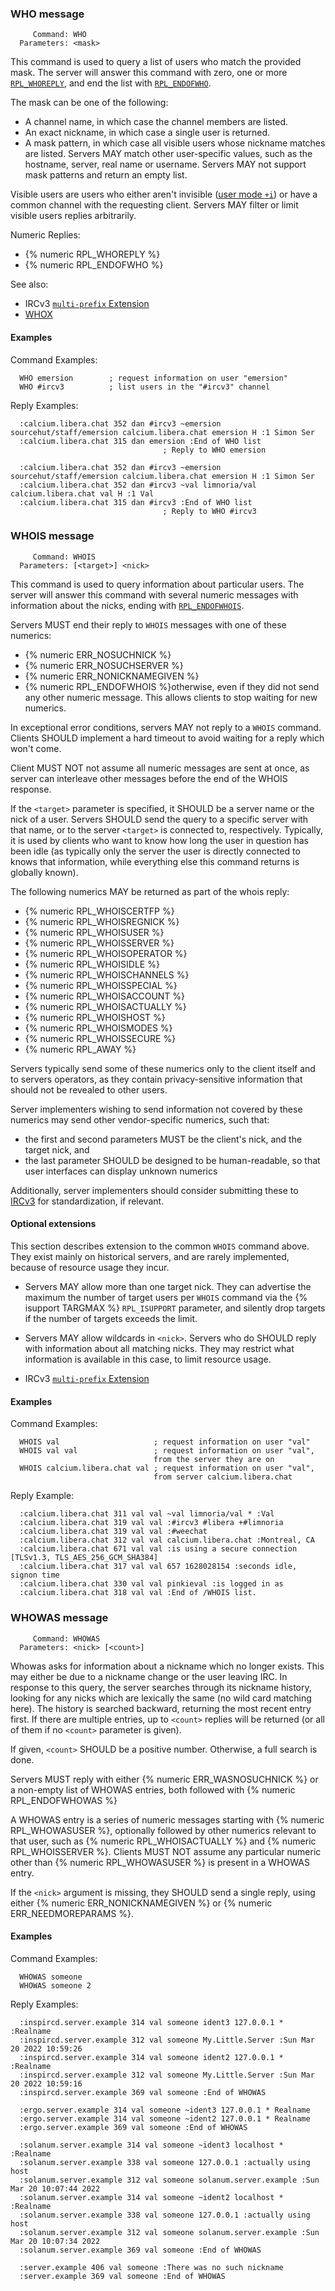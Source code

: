 ### WHO message

         Command: WHO
      Parameters: <mask>

This command is used to query a list of users who match the provided mask.
The server will answer this command with zero, one or more [`RPL_WHOREPLY`](#rplwhoreply-352), and end the list with [`RPL_ENDOFWHO`](#rplendofwho-315).

The mask can be one of the following:

* A channel name, in which case the channel members are listed.
* An exact nickname, in which case a single user is returned.
* A mask pattern, in which case all visible users whose nickname matches are listed. Servers MAY match other user-specific values, such as the hostname, server, real name or username. Servers MAY not support mask patterns and return an empty list.

Visible users are users who either aren't invisible ([user mode `+i`](#invisible-user-mode)) or have a common channel with the requesting client.
Servers MAY filter or limit visible users replies arbitrarily.

Numeric Replies:

* {% numeric RPL_WHOREPLY %}
* {% numeric RPL_ENDOFWHO %}

See also:

* IRCv3 [`multi-prefix` Extension](https://ircv3.net/specs/extensions/multi-prefix)
* [WHOX](https://ircv3.net/specs/extensions/whox)

#### Examples

Command Examples:

      WHO emersion        ; request information on user "emersion"
      WHO #ircv3          ; list users in the "#ircv3" channel

Reply Examples:

      :calcium.libera.chat 352 dan #ircv3 ~emersion sourcehut/staff/emersion calcium.libera.chat emersion H :1 Simon Ser
      :calcium.libera.chat 315 dan emersion :End of WHO list
                                      ; Reply to WHO emersion

      :calcium.libera.chat 352 dan #ircv3 ~emersion sourcehut/staff/emersion calcium.libera.chat emersion H :1 Simon Ser
      :calcium.libera.chat 352 dan #ircv3 ~val limnoria/val calcium.libera.chat val H :1 Val
      :calcium.libera.chat 315 dan #ircv3 :End of WHO list
                                      ; Reply to WHO #ircv3

### WHOIS message

         Command: WHOIS
      Parameters: [<target>] <nick>

This command is used to query information about particular users.
The server will answer this command with several numeric messages with information about the nicks, ending with [`RPL_ENDOFWHOIS`](#rplendofwhois-318).

Servers MUST end their reply to `WHOIS` messages with one of these numerics:

* {% numeric ERR_NOSUCHNICK %}
* {% numeric ERR_NOSUCHSERVER %}
* {% numeric ERR_NONICKNAMEGIVEN %}
* {% numeric RPL_ENDOFWHOIS %}otherwise, even if they did not send any other numeric message. This allows clients to stop waiting for new numerics.

In exceptional error conditions, servers MAY not reply to a `WHOIS` command. Clients SHOULD implement a hard timeout to avoid waiting for a reply which won't come.

Client MUST NOT not assume all numeric messages are sent at once, as server can interleave other messages before the end of the WHOIS response.

If the `<target>` parameter is specified, it SHOULD be a server name or the nick of a user. Servers SHOULD send the query to a specific server with that name, or to the server `<target>` is connected to, respectively.
Typically, it is used by clients who want to know how long the user in question has been idle (as typically only the server the user is directly connected to knows that information, while everything else this command returns is globally known).

The following numerics MAY be returned as part of the whois reply:

* {% numeric RPL_WHOISCERTFP %}
* {% numeric RPL_WHOISREGNICK %}
* {% numeric RPL_WHOISUSER %}
* {% numeric RPL_WHOISSERVER %}
* {% numeric RPL_WHOISOPERATOR %}
* {% numeric RPL_WHOISIDLE %}
* {% numeric RPL_WHOISCHANNELS %}
* {% numeric RPL_WHOISSPECIAL %}
* {% numeric RPL_WHOISACCOUNT %}
* {% numeric RPL_WHOISACTUALLY %}
* {% numeric RPL_WHOISHOST %}
* {% numeric RPL_WHOISMODES %}
* {% numeric RPL_WHOISSECURE %}
* {% numeric RPL_AWAY %}

Servers typically send some of these numerics only to the client itself and to servers operators, as they contain privacy-sensitive information that should not be revealed to other users.

Server implementers wishing to send information not covered by these numerics may send other vendor-specific numerics, such that:

* the first and second parameters MUST be the client's nick, and the target nick, and
* the last parameter SHOULD be designed to be human-readable, so that user interfaces can display unknown numerics

Additionally, server implementers should consider submitting these to [IRCv3](https://ircv3.net/) for standardization, if relevant.

#### Optional extensions

This section describes extension to the common `WHOIS` command above.
They exist mainly on historical servers, and are rarely implemented, because of resource usage they incur.

* Servers MAY allow more than one target nick.
  They can advertise the maximum the number of target users per `WHOIS` command via the {% isupport TARGMAX %} `RPL_ISUPPORT` parameter, and silently drop targets if the number of targets exceeds the limit.

* Servers MAY allow wildcards in `<nick>`. Servers who do SHOULD reply with information about all matching nicks. They may restrict what information is available in this case, to limit resource usage.

* IRCv3 [`multi-prefix` Extension](https://ircv3.net/specs/extensions/multi-prefix)

#### Examples

Command Examples:

      WHOIS val                     ; request information on user "val"
      WHOIS val val                 ; request information on user "val",
                                    from the server they are on
      WHOIS calcium.libera.chat val ; request information on user "val",
                                    from server calcium.libera.chat

Reply Example:

      :calcium.libera.chat 311 val val ~val limnoria/val * :Val
      :calcium.libera.chat 319 val val :#ircv3 #libera +#limnoria
      :calcium.libera.chat 319 val val :#weechat
      :calcium.libera.chat 312 val val calcium.libera.chat :Montreal, CA
      :calcium.libera.chat 671 val val :is using a secure connection [TLSv1.3, TLS_AES_256_GCM_SHA384]
      :calcium.libera.chat 317 val val 657 1628028154 :seconds idle, signon time
      :calcium.libera.chat 330 val val pinkieval :is logged in as
      :calcium.libera.chat 318 val val :End of /WHOIS list.

### WHOWAS message

         Command: WHOWAS
      Parameters: <nick> [<count>]

Whowas asks for information about a nickname which no longer exists.
This may either be due to a nickname change or the user leaving IRC.
In response to this query, the server searches through its nickname history, looking for any nicks which are lexically the same (no wild card matching here).
The history is searched backward, returning the most recent entry first.
If there are multiple entries, up to `<count>` replies will be returned (or all of them if no `<count>` parameter is given).

If given, `<count>` SHOULD be a positive number. Otherwise, a full search is done.

Servers MUST reply with either {% numeric ERR_WASNOSUCHNICK %} or a non-empty list of WHOWAS entries,
both followed with {% numeric RPL_ENDOFWHOWAS %}

A WHOWAS entry is a series of numeric messages starting with {% numeric RPL_WHOWASUSER %}, optionally followed by other numerics relevant to that user, such as {% numeric RPL_WHOISACTUALLY %} and {% numeric RPL_WHOISSERVER %}.
Clients MUST NOT assume any particular numeric other than {% numeric RPL_WHOWASUSER %} is present in a WHOWAS entry.

If the `<nick>` argument is missing, they SHOULD send a single reply, using either {% numeric ERR_NONICKNAMEGIVEN %} or {% numeric ERR_NEEDMOREPARAMS %}.

#### Examples

Command Examples:

      WHOWAS someone
      WHOWAS someone 2

Reply Examples:

      :inspircd.server.example 314 val someone ident3 127.0.0.1 * :Realname
      :inspircd.server.example 312 val someone My.Little.Server :Sun Mar 20 2022 10:59:26
      :inspircd.server.example 314 val someone ident2 127.0.0.1 * :Realname
      :inspircd.server.example 312 val someone My.Little.Server :Sun Mar 20 2022 10:59:16
      :inspircd.server.example 369 val someone :End of WHOWAS

      :ergo.server.example 314 val someone ~ident3 127.0.0.1 * Realname
      :ergo.server.example 314 val someone ~ident2 127.0.0.1 * Realname
      :ergo.server.example 369 val someone :End of WHOWAS

      :solanum.server.example 314 val someone ~ident3 localhost * :Realname
      :solanum.server.example 338 val someone 127.0.0.1 :actually using host
      :solanum.server.example 312 val someone solanum.server.example :Sun Mar 20 10:07:44 2022
      :solanum.server.example 314 val someone ~ident2 localhost * :Realname
      :solanum.server.example 338 val someone 127.0.0.1 :actually using host
      :solanum.server.example 312 val someone solanum.server.example :Sun Mar 20 10:07:34 2022
      :solanum.server.example 369 val someone :End of WHOWAS

      :server.example 406 val someone :There was no such nickname
      :server.example 369 val someone :End of WHOWAS

